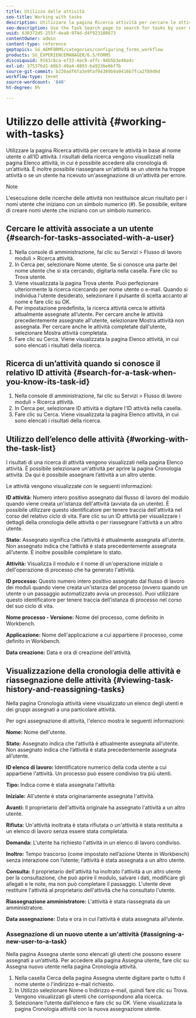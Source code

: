```yaml
---
title: Utilizzo delle attività
seo-title: Working with tasks
description: Utilizzare la pagina Ricerca attività per cercare le attività in base al nome utente o all’ID attività. Ulteriori informazioni sull'utilizzo delle attività.
seo-description: Use the Task Search page to search for tasks by user name or task ID. Learn more about working with tasks.
uuid: 630372d5-255f-4ea8-974d-d4f923108673
contentOwner: admin
content-type: reference
geptopics: SG_AEMFORMS/categories/configuring_forms_workflow
products: SG_EXPERIENCEMANAGER/6.5/FORMS
discoiquuid: 9161c8ca-ef33-4ec9-affc-94b5b3e48a4c
exl-id: 375376d1-60b3-49a4-8893-ba9336e6bf7b
source-git-commit: b220adf6fa3e9faf94389b9a9416b7fca2f89d9d
workflow-type: tm+mt
source-wordcount: '840'
ht-degree: 0%

---
```


# Utilizzo delle attività {#working-with-tasks}

Utilizzare la pagina Ricerca attività per cercare le attività in base al nome utente o all’ID attività. I risultati della ricerca vengono visualizzati nella pagina Elenco attività, in cui è possibile accedere alla cronologia di un’attività. È inoltre possibile riassegnare un&#39;attività se un utente ha troppe attività o se un utente ha ricevuto un&#39;assegnazione di un&#39;attività per errore.

>[!NOTE]
>
>L&#39;esecuzione delle ricerche delle attività non restituisce alcun risultato per i nomi utente che iniziano con un simbolo numerico (#). Se possibile, evitare di creare nomi utente che iniziano con un simbolo numerico.

## Cercare le attività associate a un utente {#search-for-tasks-associated-with-a-user}

1. Nella console di amministrazione, fai clic su Servizi > Flusso di lavoro moduli > Ricerca attività.
1. In Cerca per, selezionare Nome utente. Se si conosce una parte del nome utente che si sta cercando, digitarla nella casella. Fare clic su Trova utente.
1. Viene visualizzata la pagina Trova utente. Puoi perfezionare ulteriormente la ricerca ricercando per nome utente o e-mail. Quando si individua l&#39;utente desiderato, selezionare il pulsante di scelta accanto al nome e fare clic su OK.
1. Per impostazione predefinita, la ricerca attività cerca le attività attualmente assegnate all’utente. Per cercare anche le attività precedentemente assegnate all&#39;utente, selezionare Mostra attività non assegnata. Per cercare anche le attività completate dall&#39;utente, selezionare Mostra attività completata.
1. Fare clic su Cerca. Viene visualizzata la pagina Elenco attività, in cui sono elencati i risultati della ricerca.

## Ricerca di un’attività quando si conosce il relativo ID attività {#search-for-a-task-when-you-know-its-task-id}

1. Nella console di amministrazione, fai clic su Servizi > Flusso di lavoro moduli > Ricerca attività.
1. In Cerca per, selezionare ID attività e digitare l&#39;ID attività nella casella.
1. Fare clic su Cerca. Viene visualizzata la pagina Elenco attività, in cui sono elencati i risultati della ricerca.

## Utilizzo dell’elenco delle attività {#working-with-the-task-list}

I risultati di una ricerca di attività vengono visualizzati nella pagina Elenco attività. È possibile selezionare un&#39;attività per aprire la pagina Cronologia attività. Da qui è possibile assegnare l’attività a un altro utente.

Le attività vengono visualizzate con le seguenti informazioni:

**ID attività:** Numero intero positivo assegnato dal flusso di lavoro del modulo quando viene creata un&#39;istanza dell&#39;attività (avviata da un utente). È possibile utilizzare questo identificatore per tenere traccia dell&#39;attività nel corso del relativo ciclo di vita. Fare clic su un ID attività per visualizzare i dettagli della cronologia delle attività o per riassegnare l&#39;attività a un altro utente.

**Stato:** Assegnato significa che l’attività è attualmente assegnata all’utente. Non assegnato indica che l’attività è stata precedentemente assegnata all’utente. È inoltre possibile completare lo stato.

**Attività:** Visualizza il modulo e il nome di un&#39;operazione iniziale o dell&#39;operazione di processo che ha generato l&#39;attività.

**ID processo:** Questo numero intero positivo assegnato dal flusso di lavoro dei moduli quando viene creata un&#39;istanza del processo (ovvero quando un utente o un passaggio automatizzato avvia un processo). Puoi utilizzare questo identificatore per tenere traccia dell’istanza di processo nel corso del suo ciclo di vita.

**Nome processo - Versione:** Nome del processo, come definito in Workbench.

**Applicazione:** Nome dell&#39;applicazione a cui appartiene il processo, come definito in Workbench.

**Data creazione:** Data e ora di creazione dell&#39;attività.

## Visualizzazione della cronologia delle attività e riassegnazione delle attività {#viewing-task-history-and-reassigning-tasks}

Nella pagina Cronologia attività viene visualizzato un elenco degli utenti e dei gruppi assegnati a una particolare attività.

Per ogni assegnazione di attività, l&#39;elenco mostra le seguenti informazioni:

**Nome:** Nome dell&#39;utente.

**Stato:** Assegnato indica che l’attività è attualmente assegnata all’utente. Non assegnato indica che l’attività è stata precedentemente assegnata all’utente.

**ID elenco di lavoro:** Identificatore numerico della coda utente a cui appartiene l&#39;attività. Un processo può essere condiviso tra più utenti.

**Tipo:** Indica come è stata assegnata l&#39;attività:

**Iniziale:** All&#39;utente è stata originariamente assegnata l&#39;attività.

**Avanti:** Il proprietario dell&#39;attività originale ha assegnato l&#39;attività a un altro utente.

**Rifiuta:** Un&#39;attività inoltrata è stata rifiutata o un&#39;attività è stata restituita a un elenco di lavoro senza essere stata completata.

**Domanda:** L&#39;utente ha richiesto l&#39;attività in un elenco di lavoro condiviso.

**Inoltro:** Tempo trascorso (come impostato nell’azione Utente in Workbench) senza interazione con l’utente; l’attività è stata assegnata a un altro utente.

**Consulta:** Il proprietario dell&#39;attività ha inoltrato l&#39;attività a un altro utente per la consultazione, che può aprire il modulo, salvare i dati, modificare gli allegati e le note, ma non può completare il passaggio. L&#39;utente deve restituire l&#39;attività al proprietario dell&#39;attività che ha consultato l&#39;utente.

**Riassegnazione amministratore:** L&#39;attività è stata riassegnata da un amministratore.

**Data assegnazione:** Data e ora in cui l’attività è stata assegnata all’utente.

### Assegnazione di un nuovo utente a un&#39;attività {#assigning-a-new-user-to-a-task}

Nella pagina Assegna utente sono elencati gli utenti che possono essere assegnati a un’attività. Per accedere alla pagina Assegna utente, fare clic su Assegna nuovo utente nella pagina Cronologia attività.

1. Nella casella Cerca della pagina Assegna utente digitare parte o tutto il nome utente o l&#39;indirizzo e-mail richiesto.
1. In Utilizzo selezionare Nome o Indirizzo e-mail, quindi fare clic su Trova. Vengono visualizzati gli utenti che corrispondono alla ricerca.
1. Selezionare l’utente dall’elenco e fare clic su OK. Viene visualizzata la pagina Cronologia attività con la nuova assegnazione utente.
